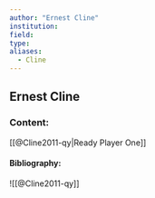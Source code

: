 ```yaml
---
author: "Ernest Cline"
institution:
field:
type:
aliases:
  - Cline
---
```


## Ernest Cline

### Content:
[[@Cline2011-qy|Ready Player One]]

#### Bibliography:

![[@Cline2011-qy]]